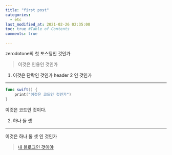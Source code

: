 ```yaml
---
title: "first post"
categories: 
  - etc
last_modified_at: 2021-02-26 02:35:00
toc: true #Table of Contents
comments: true

---
```


zerodotone의 첫 포스팅인 것인가

> 이것은 인용인 것인가



1. 이것은 단락인 것인가 header 2 인 것인가
------

```swift
func swift() {
	print("이것은 코드인 것인가")
}
```

이것은 코드인 것이다.

2. 하나 둘 셋
------

이것은 하나 둘 셋 인 것인가

> [내 블로그인 것이야](https://zdodev.github.io)